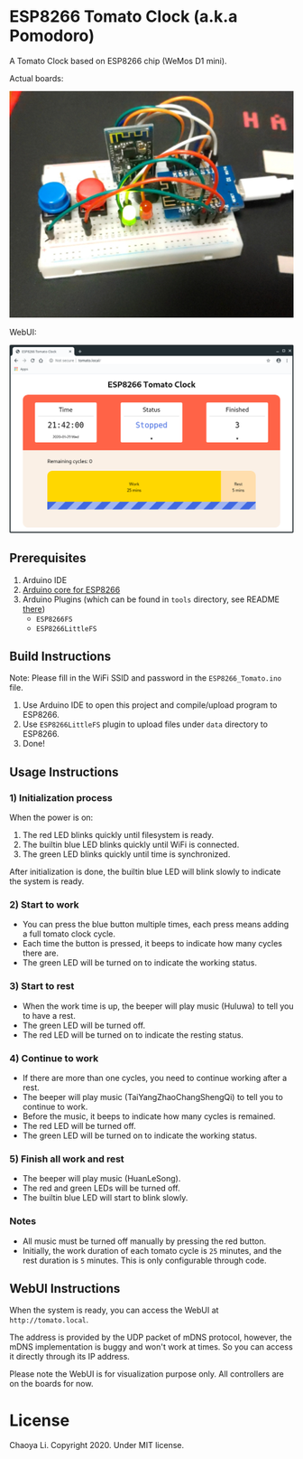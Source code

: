 # ESP8266 Tomato Clock (a.k.a Pomodoro)

A Tomato Clock based on ESP8266 chip (WeMos D1 mini).

Actual boards:

![](https://raw.githubusercontent.com/harry75369/ESP8266_Tomato/master/imgs/photo.jpg)

WebUI:

![](https://raw.githubusercontent.com/harry75369/ESP8266_Tomato/master/imgs/ui.png)

## Prerequisites

1. Arduino IDE
2. [Arduino core for ESP8266](https://github.com/esp8266/Arduino)
3. Arduino Plugins (which can be found in `tools` directory, see README [there](https://github.com/harry75369/ESP8266_Tomato/blob/master/tools/README.md))
    - `ESP8266FS`
    - `ESP8266LittleFS`

## Build Instructions

Note: Please fill in the WiFi SSID and password in the `ESP8266_Tomato.ino` file.

1. Use Arduino IDE to open this project and compile/upload program to ESP8266.
2. Use `ESP8266LittleFS` plugin to upload files under `data` directory to ESP8266.
3. Done!

## Usage Instructions

### 1) Initialization process

When the power is on:

1. The red LED blinks quickly until filesystem is ready.
2. The builtin blue LED blinks quickly until WiFi is connected.
3. The green LED blinks quickly until time is synchronized.

After initialization is done, the builtin blue LED will blink slowly to indicate the system is ready.

### 2) Start to work

- You can press the blue button multiple times, each press means adding a full tomato clock cycle.
- Each time the button is pressed, it beeps to indicate how many cycles there are.
- The green LED will be turned on to indicate the working status.

### 3) Start to rest

- When the work time is up, the beeper will play music (Huluwa) to tell you to have a rest.
- The green LED will be turned off.
- The red LED will be turned on to indicate the resting status.

### 4) Continue to work

- If there are more than one cycles, you need to continue working after a rest.
- The beeper will play music (TaiYangZhaoChangShengQi) to tell you to continue to work.
- Before the music, it beeps to indicate how many cycles is remained.
- The red LED will be turned off.
- The green LED will be turned on to indicate the working status.

### 5) Finish all work and rest

- The beeper will play music (HuanLeSong).
- The red and green LEDs will be turned off.
- The builtin blue LED will start to blink slowly.

### Notes

- All music must be turned off manually by pressing the red button.
- Initially, the work duration of each tomato cycle is `25` minutes, and the rest duration is `5` minutes. This is only configurable through code.

## WebUI Instructions

When the system is ready, you can access the WebUI at `http://tomato.local`.

The address is provided by the UDP packet of mDNS protocol, however, the mDNS implementation is buggy and won't work at times. So you can access it directly through its IP address.

Please note the WebUI is for visualization purpose only. All controllers are on the boards for now.

# License

Chaoya Li. Copyright 2020. Under MIT license.
